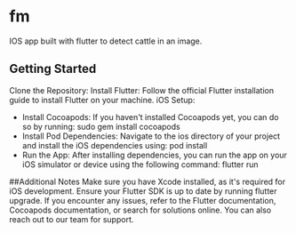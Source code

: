 # fm

IOS app built with flutter to detect cattle in an image.

## Getting Started

Clone the Repository:
Install Flutter:
Follow the official Flutter installation guide to install Flutter on your machine.
iOS Setup:
 - Install Cocoapods: If you haven't installed Cocoapods yet, you can do so by running: sudo gem install cocoapods
 - Install Pod Dependencies: Navigate to the ios directory of your project and install the iOS dependencies using: pod install
 - Run the App: After installing dependencies, you can run the app on your iOS simulator or device using the following command: flutter run

##Additional Notes
Make sure you have Xcode installed, as it's required for iOS development.
Ensure your Flutter SDK is up to date by running flutter upgrade.
If you encounter any issues, refer to the Flutter documentation, Cocoapods documentation, or search for solutions online. You can also reach out to our team for support.
